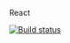 React

[![Build status](https://ci.appveyor.com/api/projects/status/93fjf66ff8ccvloe?svg=true)](https://ci.appveyor.com/project/ns-morozova/counter-rct)